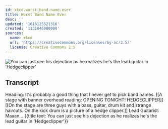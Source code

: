 ```yaml
---
id: xkcd.worst-band-name-ever
title: Worst Band Name Ever
desc: ''
updated: '1616125521316'
created: '1151046000000'
sources:
  name: xkcd
  url: 'https://creativecommons.org/licenses/by-nc/2.5/'
  license: Creative Commons 2.5
---
```

![You can just see his dejection as he realizes he's the lead guitar in 'Hedgeclipper'](https://imgs.xkcd.com/comics/hedgeclipper.jpg)

## Transcript
Heading: It's probably a good thing that I never get to pick band names.
[[A stage with banner overhead reading: OPENING TONIGHT! HEDGECLIPPER]]
[[On the stage are three guys with a bass, guitar, drum kit and strange haircuts. On the kick drum is a picture of a hedge clipper.]]
Lead Guitarist: Maaan...
{{title text: You can just see his dejection as he realizes he's the lead guitar in 'Hedgeclipper'}}
